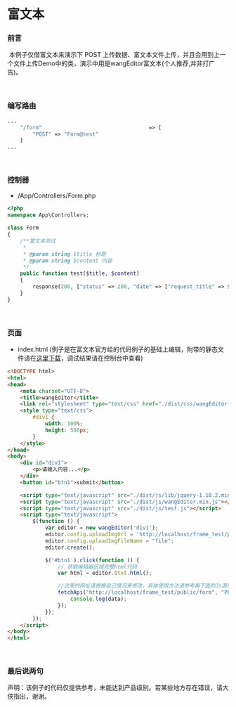 # 富文本

### 前言

​	本例子仅借富文本来演示下 POST 上传数据、富文本文件上传，并且会用到上一个文件上传Demo中的类，演示中用是wangEditor富文本(个人推荐,并非打广告)。

<br/>

### 编写路由

```php
...
    "/form"                                  => [
        "POST" => "Form@test"
    ]
...    
```

<br/>

### 控制器

- /App/Controllers/Form.php

```php
<?php
namespace App\Controllers;

class Form
{
    /**富文本测试
     *
     * @param string $title 标题
     * @param string $content 内容
     */
    public function test($title, $content)
    {
        response(200, ["status" => 200, "date" => ["request_title" => $title, "request_content" => $content]]);
    }
}
```

<br/>

### 页面

- index.html (例子是在富文本官方给的代码例子的基础上编辑，附带的静态文件请在[这里下载](https://github.com/wangfupeng1988/wangEditor/releases)，调试结果请在控制台中查看)

```html
<!DOCTYPE html>
<html>
<head>
    <meta charset="UTF-8">
    <title>wangEditor</title>
    <link rel="stylesheet" type="text/css" href="./dist/css/wangEditor.min.css">
    <style type="text/css">
        #div1 {
            width: 100%;
            height: 500px;
        }
    </style>
</head>
<body>
    <div id="div1">
        <p>请输入内容...</p>
    </div>
    <button id="btn1">submit</button>

    <script type="text/javascript" src="./dist/js/lib/jquery-1.10.2.min.js"></script>
    <script type="text/javascript" src="./dist/js/wangEditor.min.js"></script>
    <script type="text/javascript" src="./dist/js/test.js"></script>
    <script type="text/javascript">
        $(function () {
            var editor = new wangEditor('div1');
            editor.config.uploadImgUrl = 'http://localhost/frame_test/public/upload';
            editor.config.uploadImgFileName = "file";
            editor.create();

            $('#btn1').click(function () {
                // 获取编辑器区域完整html代码
                var html = editor.$txt.html();

              	//这里的网址请根据自己情况来修改，具体使用方法请参考再下面的Js源码
                fetchApi("http://localhost/frame_test/public/form", "POST", {title:"Test Editor",content:html}).then(function (data){
                    console.log(data);
                });
            });
        });
    </script>
</body>
</html>
```

<br/>

### 最后说两句

​	声明：该例子的代码仅提供参考，未能达到产品级别。若某些地方存在错误，请大侠指出，谢谢。